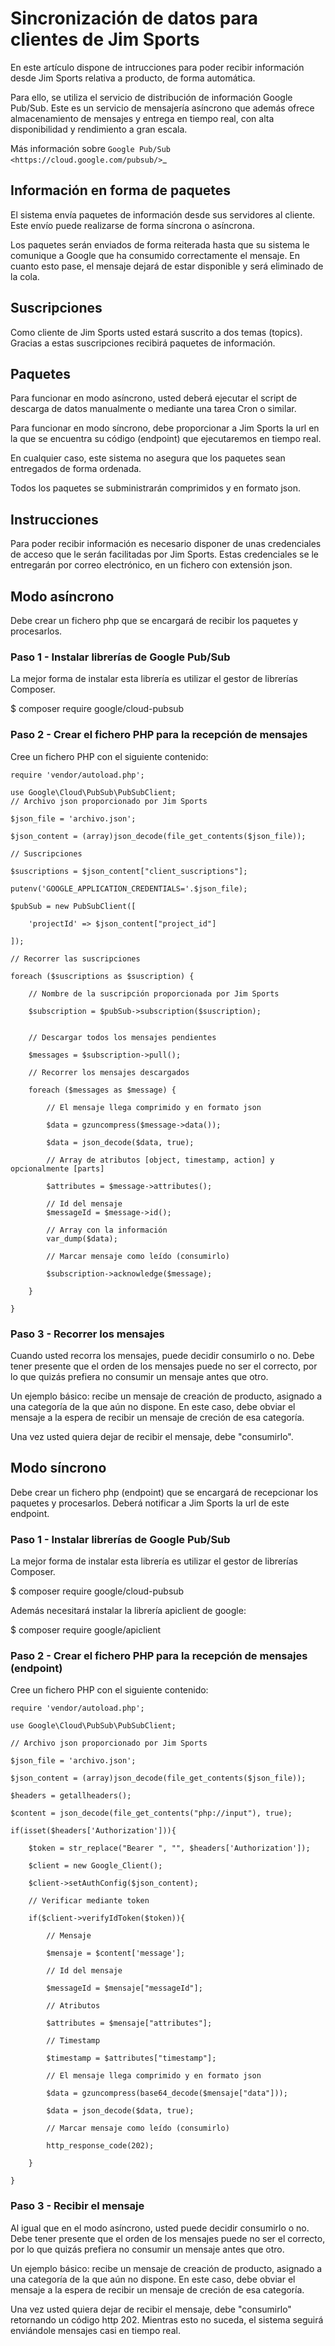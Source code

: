Sincronización de datos para clientes de Jim Sports
============================================================

En este artículo dispone de intrucciones para poder recibir información desde Jim Sports relativa a producto, de forma automática.

Para ello, se utiliza el servicio de distribución de información Google Pub/Sub. Este es un servicio de mensajería asíncrono que además ofrece almacenamiento de mensajes y entrega en tiempo real, con alta disponibilidad y rendimiento a gran escala.

Más información sobre `Google Pub/Sub <https://cloud.google.com/pubsub/>`_



## Información en forma de paquetes

El sistema envía paquetes de información desde sus servidores al cliente. Este envío puede realizarse de forma síncrona o asíncrona.

Los paquetes serán enviados de forma reiterada hasta que su sistema le comunique a Google que ha consumido correctamente el mensaje. En cuanto esto pase, el mensaje dejará de estar disponible y será eliminado de la cola.

## Suscripciones

Como cliente de Jim Sports usted estará suscrito a dos temas (topics). Gracias a estas suscripciones recibirá paquetes de información.



Paquetes
-------------------------------------------------
Para funcionar en modo asíncrono, usted deberá ejecutar el script de descarga de datos manualmente o mediante una tarea Cron o similar.

Para funcionar en modo síncrono, debe proporcionar a Jim Sports la url en la que se encuentra su código (endpoint) que ejecutaremos en tiempo real.

En cualquier caso, este sistema no asegura que los paquetes sean entregados de forma ordenada.

Todos los paquetes se subministrarán comprimidos y en formato json.



## Instrucciones

Para poder recibir información es necesario disponer de unas credenciales de acceso que le serán facilitadas por Jim Sports. Estas credenciales se le entregarán por correo electrónico, en un fichero con extensión json.



Modo asíncrono
-------------------------------------------------
Debe crear un fichero php que se encargará de recibir los paquetes y procesarlos.



### Paso 1 - Instalar librerías de Google Pub/Sub 

La mejor forma de instalar esta librería es utilizar el gestor de librerías Composer.

$ composer require google/cloud-pubsub



### Paso 2 - Crear el fichero PHP para la recepción de mensajes 

Cree un fichero PHP con el siguiente contenido:

```
require 'vendor/autoload.php';

use Google\Cloud\PubSub\PubSubClient;
// Archivo json proporcionado por Jim Sports

$json_file = 'archivo.json';

$json_content = (array)json_decode(file_get_contents($json_file));

// Suscripciones

$suscriptions = $json_content["client_suscriptions"];

putenv('GOOGLE_APPLICATION_CREDENTIALS='.$json_file);

$pubSub = new PubSubClient([

	'projectId' => $json_content["project_id"]

]);

// Recorrer las suscripciones

foreach ($suscriptions as $suscription) {

	// Nombre de la suscripción proporcionada por Jim Sports

	$subscription = $pubSub->subscription($suscription);


	// Descargar todos los mensajes pendientes

	$messages = $subscription->pull();

	// Recorrer los mensajes descargados

	foreach ($messages as $message) {

		// El mensaje llega comprimido y en formato json

		$data = gzuncompress($message->data());

		$data = json_decode($data, true);

		// Array de atributos [object, timestamp, action] y opcionalmente [parts]

		$attributes = $message->attributes();

		// Id del mensaje
		$messageId = $message->id();
		
		// Array con la información
		var_dump($data);

		// Marcar mensaje como leído (consumirlo)

		$subscription->acknowledge($message);

	}

}
```

### Paso 3 - Recorrer los mensajes 

Cuando usted recorra los mensajes, puede decidir consumirlo o no. Debe tener presente que el orden de los mensajes puede no ser el correcto, por lo que quizás prefiera no consumir un mensaje antes que otro. 

Un ejemplo básico: recibe un mensaje de creación de producto, asignado a una categoría de la que aún no dispone. En este caso, debe obviar el mensaje a la espera de recibir un mensaje de creción de esa categoría.

Una vez usted quiera dejar de recibir el mensaje, debe "consumirlo".




Modo síncrono
-------------------------------------------------
Debe crear un fichero php (endpoint) que se encargará de recepcionar los paquetes y procesarlos. Deberá notificar a Jim Sports la url de este endpoint. 



### Paso 1 - Instalar librerías de Google Pub/Sub 


La mejor forma de instalar esta librería es utilizar el gestor de librerías Composer.

$ composer require google/cloud-pubsub

Además necesitará instalar la librería apiclient de google:

$ composer require google/apiclient



### Paso 2 - Crear el fichero PHP para la recepción de mensajes (endpoint)

Cree un fichero PHP con el siguiente contenido:

```
require 'vendor/autoload.php';

use Google\Cloud\PubSub\PubSubClient;

// Archivo json proporcionado por Jim Sports

$json_file = 'archivo.json';

$json_content = (array)json_decode(file_get_contents($json_file));

$headers = getallheaders();

$content = json_decode(file_get_contents("php://input"), true);

if(isset($headers['Authorization'])){

	$token = str_replace("Bearer ", "", $headers['Authorization']);

	$client = new Google_Client(); 

	$client->setAuthConfig($json_content);

	// Verificar mediante token

	if($client->verifyIdToken($token)){

		// Mensaje

		$mensaje = $content['message'];

		// Id del mensaje

		$messageId = $mensaje["messageId"];

		// Atributos

		$attributes = $mensaje["attributes"];

		// Timestamp

		$timestamp = $attributes["timestamp"];
		
		// El mensaje llega comprimido y en formato json

		$data = gzuncompress(base64_decode($mensaje["data"]));

		$data = json_decode($data, true);	
		
		// Marcar mensaje como leído (consumirlo)

		http_response_code(202);		

	}

}
```


### Paso 3 - Recibir el mensaje

Al igual que en el modo asíncrono, usted puede decidir consumirlo o no. Debe tener presente que el orden de los mensajes puede no ser el correcto, por lo que quizás prefiera no consumir un mensaje antes que otro. 

Un ejemplo básico: recibe un mensaje de creación de producto, asignado a una categoría de la que aún no dispone. En este caso, debe obviar el mensaje a la espera de recibir un mensaje de creción de esa categoría.

Una vez usted quiera dejar de recibir el mensaje, debe "consumirlo" retornando un código http 202. Mientras esto no suceda, el sistema seguirá enviándole mensajes casi en tiempo real.

